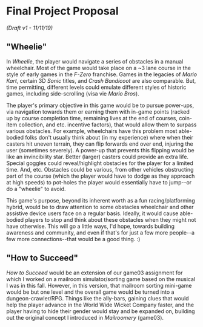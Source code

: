 # Final Project Proposal 
*(Draft v1 - 11/11/19)*

## "Wheelie"
In *Wheelie*, the player would navigate a series of obstacles in a manual wheelchair. Most of the game would take place on a ~3 lane course in the style of early games in the *F-Zero* franchise. Games in the legacies of *Mario Kart*, certain 3D *Sonic* titles, and *Crash Bandicoot* are also comparable. But, time permitting, different levels could emulate different styles of historic games, including side-scrolling (visa vie *Mario Bros*).

The player's primary objective in this game would be to pursue power-ups, via navigation towards them or earning them with in-game points (racked up by course completion time, remaining lives at the end of courses, coin-item collection, and etc. incentive factors), that would allow them to surpass various obstacles. For example, wheelchairs have this problem most able-bodied folks don't usually think about (in my experience) where when their casters hit uneven terrain, they can flip forwards end over end, injuring the user (sometimes severely). A power-up that prevents this flipping would be like an invincibility star. Better (larger) casters could provide an extra life. Special goggles could reveal/highlight obstacles for the player for a limited time. And, etc. Obstacles could be various, from other vehicles obstructing part of the course (which the player would have to dodge as they approach at high speeds) to pot-holes the player would essentially have to jump--or do a "wheelie" to avoid.

This game's purpose, beyond its inherent worth as a fun racing/platforming hybrid, would be to draw attention to some obstacles wheelchair and other assistive device users face on a regular basis. Ideally, it would cause able-bodied players to stop and think about these obstacles when they might not have otherwise. This will go a little ways, I'd hope, towards building awareness and community, and even if that's for just a few more people--a few more connections--that would be a good thing. :)

## "How to Succeed"
*How to Succeed* would be an extension of our game03 assignment for which I worked on a mailroom simulator/sorting game based on the musical I was in this fall. However, in this version, that mailroom sorting mini-game would be but one level and the overall game would be turned into a dungeon-crawler/RPG. Things like the ally-bars, gaining clues that would help the player advance in the World Wide Wicket Company faster, and the player having to hide their gender would stay and be expanded on, building out the original concept I introduced in *Mailroomery* (game03).